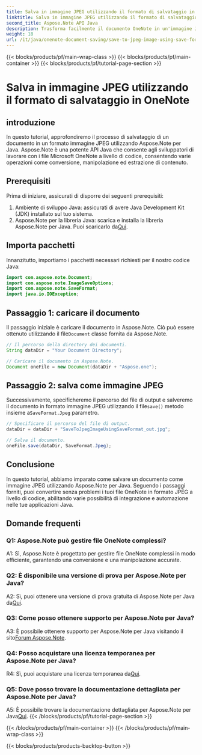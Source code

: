 ```yaml
---
title: Salva in immagine JPEG utilizzando il formato di salvataggio in OneNote
linktitle: Salva in immagine JPEG utilizzando il formato di salvataggio in OneNote
second_title: Aspose.Note API Java
description: Trasforma facilmente il documento OneNote in un'immagine JPEG! Questo tutorial Java mostra come utilizzare Aspose.Note. Converti e automatizza con esempi di codice! #OneNote #Java #Aspose
weight: 18
url: /it/java/onenote-document-saving/save-to-jpeg-image-using-save-format/
---
```


{{< blocks/products/pf/main-wrap-class >}}
{{< blocks/products/pf/main-container >}}
{{< blocks/products/pf/tutorial-page-section >}}

# Salva in immagine JPEG utilizzando il formato di salvataggio in OneNote

## introduzione

In questo tutorial, approfondiremo il processo di salvataggio di un documento in un formato immagine JPEG utilizzando Aspose.Note per Java. Aspose.Note è una potente API Java che consente agli sviluppatori di lavorare con i file Microsoft OneNote a livello di codice, consentendo varie operazioni come conversione, manipolazione ed estrazione di contenuto.

## Prerequisiti

Prima di iniziare, assicurati di disporre dei seguenti prerequisiti:

1. Ambiente di sviluppo Java: assicurati di avere Java Development Kit (JDK) installato sul tuo sistema.
2.  Aspose.Note per la libreria Java: scarica e installa la libreria Aspose.Note per Java. Puoi scaricarlo da[Qui](https://releases.aspose.com/note/java/).

## Importa pacchetti

Innanzitutto, importiamo i pacchetti necessari richiesti per il nostro codice Java:

```java
import com.aspose.note.Document;
import com.aspose.note.ImageSaveOptions;
import com.aspose.note.SaveFormat;
import java.io.IOException;
```

## Passaggio 1: caricare il documento

 Il passaggio iniziale è caricare il documento in Aspose.Note. Ciò può essere ottenuto utilizzando il file`Document` classe fornita da Aspose.Note.

```java
// Il percorso della directory dei documenti.
String dataDir = "Your Document Directory";

// Caricare il documento in Aspose.Note.
Document oneFile = new Document(dataDir + "Aspose.one");
```

## Passaggio 2: salva come immagine JPEG

 Successivamente, specificheremo il percorso del file di output e salveremo il documento in formato immagine JPEG utilizzando il file`save()` metodo insieme a`SaveFormat.Jpeg` parametro.

```java
// Specificare il percorso del file di output.
dataDir = dataDir + "SaveToJpegImageUsingSaveFormat_out.jpg";

// Salva il documento.
oneFile.save(dataDir, SaveFormat.Jpeg);
```

## Conclusione

In questo tutorial, abbiamo imparato come salvare un documento come immagine JPEG utilizzando Aspose.Note per Java. Seguendo i passaggi forniti, puoi convertire senza problemi i tuoi file OneNote in formato JPEG a livello di codice, abilitando varie possibilità di integrazione e automazione nelle tue applicazioni Java.

## Domande frequenti

### Q1: Aspose.Note può gestire file OneNote complessi?

A1: Sì, Aspose.Note è progettato per gestire file OneNote complessi in modo efficiente, garantendo una conversione e una manipolazione accurate.

### Q2: È disponibile una versione di prova per Aspose.Note per Java?

 A2: Sì, puoi ottenere una versione di prova gratuita di Aspose.Note per Java da[Qui](https://releases.aspose.com/).

### Q3: Come posso ottenere supporto per Aspose.Note per Java?

 A3: È possibile ottenere supporto per Aspose.Note per Java visitando il sito[Forum Aspose.Note](https://forum.aspose.com/c/note/28).

### Q4: Posso acquistare una licenza temporanea per Aspose.Note per Java?

 R4: Sì, puoi acquistare una licenza temporanea da[Qui](https://purchase.aspose.com/temporary-license/).

### Q5: Dove posso trovare la documentazione dettagliata per Aspose.Note per Java?

A5: È possibile trovare la documentazione dettagliata per Aspose.Note per Java[Qui](https://reference.aspose.com/note/java/).
{{< /blocks/products/pf/tutorial-page-section >}}

{{< /blocks/products/pf/main-container >}}
{{< /blocks/products/pf/main-wrap-class >}}

{{< blocks/products/products-backtop-button >}}
